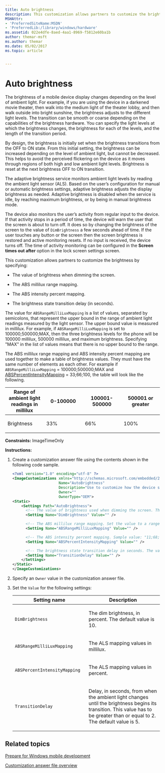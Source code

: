 ```yaml
---
title: Auto brightness
description: This customization allows partners to customize the brightness by specifying The value of brightness when dimming the screen.The ABS millilux range mapping.The ABS intensity percent mapping.The brightness state transition delay (in seconds).
MSHAttr:
- 'PreferredSiteName:MSDN'
- 'PreferredLib:/library/windows/hardware'
ms.assetid: 022e4dfe-8aed-4aa1-8969-f5812e60ba1b
author: themar-msft
ms.author: themar
ms.date: 05/02/2017
ms.topic: article


---
```


# Auto brightness


The brightness of a mobile device display changes depending on the level of ambient light. For example, if you are using the device in a darkened movie theater, then walk into the medium light of the theater lobby, and then walk outside into bright sunshine, the brightness adjusts to the different light levels. The transition can be smooth or coarse depending on the capabilities of the brightness hardware. You can specify the light levels at which the brightness changes, the brightness for each of the levels, and the length of the transition period.

By design, the brightness is initially set when the brightness transitions from the OFF to ON state. From this initial setting, the brightness can be increased depending on the level of ambient light, but cannot be decreased. This helps to avoid the perceived flickering on the device as it moves through regions of both high and low ambient light levels. Brightness is reset at the next brightness OFF to ON transition.

The adaptive brightness service monitors ambient light levels by reading the ambient light sensor (ALS). Based on the user’s configuration for manual or automatic brightness settings, adaptive brightness adjusts the display brightness as needed. Adaptive brightness is disabled when the service is idle, by reaching maximum brightness, or by being in manual brightness mode.

The device also monitors the user’s activity from regular input to the device. If that activity stops in a period of time, the device will warn the user that the screen is about to turn off. It does so by changing the brightness of the screen to the value of `DimBrightness` a few seconds ahead of time. If the user touches any button or the screen then the screen brightness is restored and active monitoring resets. If no input is received, the device turns off. The time of activity monitoring can be configured in the **Screen times out after** option in the lock screen settings screen.

This customization allows partners to customize the brightness by specifying:

-   The value of brightness when dimming the screen.

-   The ABS millilux range mapping.

-   The ABS intensity percent mapping.

-   The brightness state transition delay (in seconds).

The value for `ABSRangeMilliLuxMapping` is a list of values, separated by semicolons, that represent the upper bound in the range of ambient light readings measured by the light sensor. The upper bound value is measured in millilux. For example, if `ABSRangeMilliLuxMapping` is set to 100000;500000;MAX, then the three brightness levels for the phone will be 100000 millilux, 500000 millilux, and maximum brightness. Specifying "MAX" in the list of values means that there is no upper bound to the range.

The ABS millilux range mapping and ABS intensity percent mapping are used together to make a table of brightness values. They must have the same number of elements as each other. For example if `ABSRangeMilliLuxMapping` = 100000;500000;MAX and [ABSPercentIntensityMapping](https://msdn.microsoft.com/library/windows/hardware/mt147022) = 33;66;100, the table will look like the following.

<table>
<colgroup>
<col width="25%" />
<col width="25%" />
<col width="25%" />
<col width="25%" />
</colgroup>
<thead>
<tr class="header">
<th>Range of ambient light readings in millilux</th>
<th>0-100000</th>
<th>100001-500000</th>
<th>500001 or greater</th>
</tr>
</thead>
<tbody>
<tr class="odd">
<td><p>Brightness</p></td>
<td><p>33%</p></td>
<td><p>66%</p></td>
<td><p>100%</p></td>
</tr>
</tbody>
</table>

 

<a href="" id="constraints---imagetimeonly"></a>**Constraints:** ImageTimeOnly  

<a href="" id="instructions-"></a>**Instructions:**  
1.  Create a customization answer file using the contents shown in the following code sample.

    ```XML
    <?xml version="1.0" encoding="utf-8" ?>  
    <ImageCustomizations xmlns="http://schemas.microsoft.com/embedded/2004/10/ImageUpdate"  
                         Name="AutoBrightness"  
                         Description="Use to customize how the device screen adapts to brightness."  
                         Owner=""  
                         OwnerType="OEM"> 
    <Static>
        <Settings Path="AutoBrightness">  
          <!-- The value of brightness used when dimming the screen. The value must be an integer between 0 and 50 inclusive. -->
          <Setting Name="DimBrightness" Value="" /> 

          <!-- The ABS millilux range mapping. Set the value to a range, for example: "100000;500000;MAX". -->
          <Setting Name="ABSRangeMilliLuxMapping" Value="" />

          <!-- The ABS intensity percent mapping. Sample value: "11;68;100". -->
          <Setting Name="ABSPercentIntensityMapping" Value="" />  

          <!-- The brightness state transition delay in seconds. The value must not be less than 2 seconds. Sample value: "5". -->
          <Setting Name="TransitionDelay" Value="" />  
        </Settings>  
    </Static>
    </ImageCustomizations>
    ```

2.  Specify an `Owner` value in the customization answer file.

3.  Set the `Value` for the following settings:

    <table>
    <colgroup>
    <col width="50%" />
    <col width="50%" />
    </colgroup>
    <thead>
    <tr class="header">
    <th>Setting name</th>
    <th>Description</th>
    </tr>
    </thead>
    <tbody>
    <tr class="odd">
    <td><p><code>DimBrightness</code></p></td>
    <td><p>The dim brightness, in percent. The default value is 10.</p></td>
    </tr>
    <tr class="even">
    <td><p><code>ABSRangeMilliLuxMapping</code></p></td>
    <td><p>The ALS mapping values in millilux.</p></td>
    </tr>
    <tr class="odd">
    <td><p><code>ABSPercentIntensityMapping</code></p></td>
    <td><p>The ALS mapping values in percent.</p></td>
    </tr>
    <tr class="even">
    <td><p><code>TransitionDelay</code></p></td>
    <td><p>Delay, in seconds, from when the ambient light changes until the brightness begins its transition. This value has to be greater than or equal to 2. The default value is 5.</p></td>
    </tr>
    </tbody>
    </table>

## Related topics

[Prepare for Windows mobile development](https://docs.microsoft.com/en-us/windows-hardware/manufacture/mobile/preparing-for-windows-mobile-development)

[Customization answer file overview](https://docs.microsoft.com/en-us/windows-hardware/customize/mobile/mcsf/customization-answer-file)
